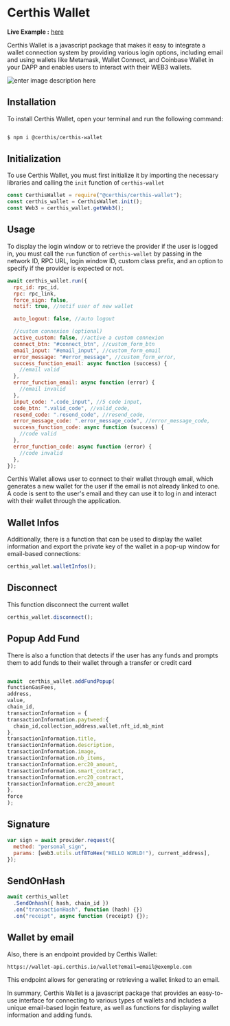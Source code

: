 # Certhis Wallet

**Live Example :** [here](https://codesandbox.io/s/certhis-wallet-react-lhuddn?file=/src/App.js)

Certhis Wallet is a javascript package that makes it easy to integrate a wallet connection system by providing various login options, including email and using wallets like Metamask, Wallet Connect, and Coinbase Wallet in your DAPP and enables users to interact with their WEB3 wallets.

![enter image description here](https://i.ibb.co/bdJZJDc/Capture-d-e-cran-2023-09-19-a-14-26-52.png)

## Installation

To install Certhis Wallet, open your terminal and run the following command:

```sh

$ npm i @certhis/certhis-wallet

```

## Initialization

To use Certhis Wallet, you must first initialize it by importing the necessary libraries and calling the `init` function of `certhis-wallet`

```js
const CerthisWallet = require("@certhis/certhis-wallet");
const certhis_wallet = CerthisWallet.init();
const Web3 = certhis_wallet.getWeb3();
```

## Usage

To display the login window or to retrieve the provider if the user is logged in, you must call the `run` function of `certhis-wallet` by passing in the network ID, RPC URL, login window ID, custom class prefix, and an option to specify if the provider is expected or not.

```js
await certhis_wallet.run({
  rpc_id: rpc_id,
  rpc: rpc_link,
  force_sign: false,
  notif: true, //notif user of new wallet

  auto_logout: false, //auto logout

  //custom connexion (optional)
  active_custom: false, //active a custom connexion
  connect_btn: "#connect_btn", //custom_form_btn
  email_input: "#email_input", //custom_form_email
  error_message: "#error_message", //custom_form_error,
  success_function_email: async function (success) {
    //email valid
  },
  error_function_email: async function (error) {
    //email invalid
  },
  input_code: ".code_input", //5 code input,
  code_btn: ".valid_code", //valid_code,
  resend_code: ".resend_code", //resend_code,
  error_message_code: ".error_message_code", //error_message_code,
  success_function_code: async function (success) {
    //code valid
  },
  error_function_code: async function (error) {
    //code invalid
  },
});
```

Certhis Wallet allows user to connect to their wallet through email, which generates a new wallet for the user if the email is not already linked to one. A code is sent to the user's email and they can use it to log in and interact with their wallet through the application.

## Wallet Infos

Additionally, there is a function that can be used to display the wallet information and export the private key of the wallet in a pop-up window for email-based connections:

```js
certhis_wallet.walletInfos();
```

## Disconnect

This function disconnect the current wallet

```js
certhis_wallet.disconnect();
```

## Popup Add Fund

There is also a function that detects if the user has any funds and prompts them to add funds to their wallet through a transfer or credit card

```js

await  certhis_wallet.addFundPopup(
functionGasFees,
address,
value,
chain_id,
transactionInformation = {
transactionInformation.paytweed:{
  chain_id,collection_address,wallet,nft_id,nb_mint
},
transactionInformation.title,
transactionInformation.description,
transactionInformation.image,
transactionInformation.nb_items,
transactionInformation.erc20_amount,
transactionInformation.smart_contract,
transactionInformation.erc20_contract,
transactionInformation.erc20_amount
},
force
);

```

## Signature

```js
var sign = await provider.request({
  method: "personal_sign",
  params: [web3.utils.utf8ToHex("HELLO WORLD!"), current_address],
});
```

## SendOnHash

```js
await certhis_wallet
  .SendOnhash({ hash, chain_id })
  .on("transactionHash", function (hash) {})
  .on("receipt", async function (receipt) {});
```

## Wallet by email

Also, there is an endpoint provided by Certhis Wallet:

`https://wallet-api.certhis.io/wallet?email=email@exemple.com`

This endpoint allows for generating or retrieving a wallet linked to an email.

In summary, Certhis Wallet is a javascript package that provides an easy-to-use interface for connecting to various types of wallets and includes a unique email-based login feature, as well as functions for displaying wallet information and adding funds.

```

```
